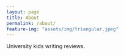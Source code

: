 ```yaml
---
layout: page
title: About
permalink: /about/
feature-img: "assets/img/triangular.jpeg"
---
```


University kids writing reviews.
